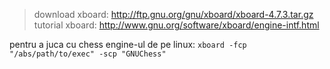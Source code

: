 > download xboard: http://ftp.gnu.org/gnu/xboard/xboard-4.7.3.tar.gz <br>
> tutorial xboard: http://www.gnu.org/software/xboard/engine-intf.html <br>

pentru a juca cu chess engine-ul de pe linux: `xboard -fcp "/abs/path/to/exec" -scp "GNUChess"`
